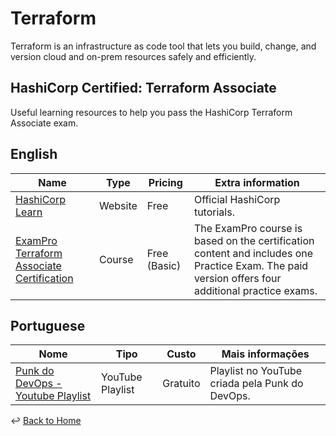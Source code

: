 # Terraform

Terraform is an infrastructure as code tool that lets you build,
change, and version cloud and on-prem resources safely and efficiently.  

## HashiCorp Certified: Terraform Associate

Useful learning resources to help you pass the
HashiCorp Terraform Associate exam.  

## English

| Name | Type | Pricing | Extra information
| ---- | ---- | ------| --------------
| [HashiCorp Learn](https://learn.hashicorp.com/collections/terraform/certification-associate-tutorials) | Website | Free | Official HashiCorp tutorials.
| [ExamPro Terraform Associate Certification](https://www.exampro.co/terraform) | Course | Free (Basic) | The ExamPro course is based on the certification content and includes one Practice Exam. The paid version offers four additional practice exams.

## Portuguese

| Nome | Tipo | Custo | Mais informações
| ---- | ---- | ------| --------------
| [Punk do DevOps - Youtube Playlist](https://www.youtube.com/playlist?list=PLFfGe1VU0nwQlT5l9dQa-Qgbyawd424Ux) | YouTube Playlist | Gratuito | Playlist no YouTube criada pela Punk do DevOps.

:leftwards_arrow_with_hook: [Back to Home](https://github.com/bfeliano/devops-journey)
